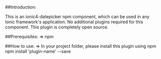 ##Introduction:

This is an ionic4-datepicker npm component, which can be used in any Ionic framework's application. No additional plugins required for this component. This plugin is completely open source.


##Prerequisites:
 => npm


##How to use:
    => In your project folder, please install this plugin using npm 
        npm install 'plugin-name' --save